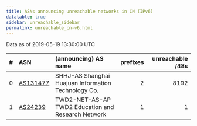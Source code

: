 ```yaml
---
title: ASNs announcing unreachable networks in CN (IPv6)
datatable: true
sidebar: unreachable_sidebar
permalink: unreachable_cn-v6.html
---
```


Data as of 2019-05-19 13:30:00 UTC


<div class="datatable-begin"></div>

|   # | ASN                                      | (announcing) AS name                                |   prefixes |   unreachable /48s |
|----:|:-----------------------------------------|:----------------------------------------------------|-----------:|-------------------:|
|   0 | [AS131477](unreachable_AS131477-v6.html) | SHHJ-AS Shanghai Huajuan Information Technology Co. |          2 |               8192 |
|   1 | [AS24239](unreachable_AS24239-v6.html)   | TWD2-NET-AS-AP TWD2 Education and Research Network  |          1 |                  1 |

<div class="datatable-end"></div>